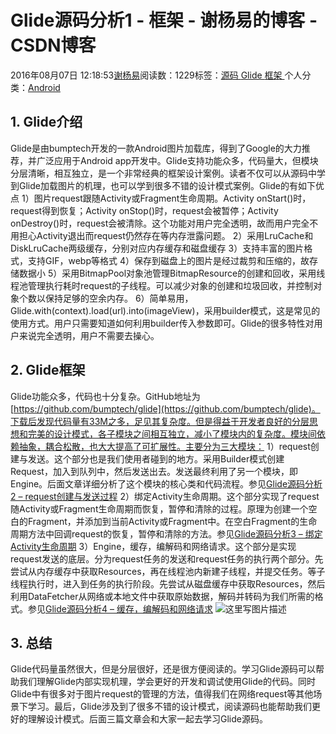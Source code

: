 
# Glide源码分析1 - 框架 - 谢杨易的博客 - CSDN博客

2016年08月07日 12:18:53[谢杨易](https://me.csdn.net/u013510838)阅读数：1229标签：[源码																](https://so.csdn.net/so/search/s.do?q=源码&t=blog)[Glide																](https://so.csdn.net/so/search/s.do?q=Glide&t=blog)[框架																](https://so.csdn.net/so/search/s.do?q=框架&t=blog)[
							](https://so.csdn.net/so/search/s.do?q=Glide&t=blog)[
																					](https://so.csdn.net/so/search/s.do?q=源码&t=blog)个人分类：[Android																](https://blog.csdn.net/u013510838/article/category/6308183)
[
																								](https://so.csdn.net/so/search/s.do?q=源码&t=blog)



## 1. Glide介绍
Glide是由bumptech开发的一款Android图片加载库，得到了Google的大力推荐，并广泛应用于Android app开发中。Glide支持功能众多，代码量大，但模块分层清晰，相互独立，是一个非常经典的框架设计案例。读者不仅可以从源码中学到Glide加载图片的机理，也可以学到很多不错的设计模式案例。Glide的有如下优点
1）图片request跟随Activity或Fragment生命周期。Activity onStart()时，request得到恢复；Activity onStop()时，request会被暂停；Activity onDestroy()时，request会被清除。这个功能对用户完全透明，故而用户完全不用担心Activity退出而request仍然存在等内存泄露问题。
2）采用LruCache和DiskLruCache两级缓存，分别对应内存缓存和磁盘缓存
3）支持丰富的图片格式，支持GIF，webp等格式
4）保存到磁盘上的图片是经过裁剪和压缩的，故存储数据小
5）采用BitmapPool对象池管理BitmapResource的创建和回收，采用线程池管理执行耗时request的子线程。可以减少对象的创建和垃圾回收，并控制对象个数以保持足够的空余内存。
6）简单易用，Glide.with(context).load(url).into(imageView)，采用builder模式，这是常见的使用方式。用户只需要知道如何利用builder传入参数即可。Glide的很多特性对用户来说完全透明，用户不需要去操心。
## 2. Glide框架
Glide功能众多，代码也十分复杂。GitHub地址为[https://github.com/bumptech/glide](https://github.com/bumptech/glide)。下载后发现代码量有33M之多，足见其复杂度。但是得益于开发者良好的分层思想和完美的设计模式，各子模块之间相互独立，减小了模块内的复杂度。模块间依赖抽象，耦合松散，也大大提高了可扩展性。主要分为三大模块：
1）request创建与发送。这个部分也是我们使用者碰到的地方。采用Builder模式创建Request，加入到队列中，然后发送出去。发送最终利用了另一个模块，即Engine。后面文章详细分析了这个模块的核心类和代码流程。参见[Glide源码分析2 – request创建与发送过程](http://blog.csdn.net/u013510838/article/details/52143086)
2）绑定Activity生命周期。这个部分实现了request随Activity或Fragment生命周期而恢复，暂停和清除的过程。原理为创建一个空白的Fragment，并添加到当前Activity或Fragment中。在空白Fragment的生命周期方法中回调request的恢复，暂停和清除的方法。参见[Glide源码分析3 – 绑定Activity生命周期](http://blog.csdn.net/u013510838/article/details/52143097)
3）Engine，缓存，编解码和网络请求。这个部分是实现request发送的底层。分为request任务的发送和request任务的执行两个部分。先尝试从内存缓存中获取Resources，再在线程池内新建子线程，并提交任务。等子线程执行时，进入到任务的执行阶段。先尝试从磁盘缓存中获取Resources，然后利用DataFetcher从网络或本地文件中获取原始数据，解码并转码为我们所需的格式。参见[Glide源码分析4 – 缓存，编解码和网络请求](http://blog.csdn.net/u013510838/article/details/52143113)
![这里写图片描述](http://i1.piimg.com/567571/f8770ae602c68a35.png)
## 3. 总结
Glide代码量虽然很大，但是分层很好，还是很方便阅读的。学习Glide源码可以帮助我们理解Glide内部实现机理，学会更好的开发和调试使用Glide的代码。同时Glide中有很多对于图片request的管理的方法，值得我们在网络request等其他场景下学习。最后，Glide涉及到了很多不错的设计模式，阅读源码也能帮助我们更好的理解设计模式。后面三篇文章会和大家一起去学习Glide源码。

